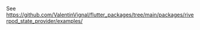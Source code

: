 See https://github.com/ValentinVignal/flutter_packages/tree/main/packages/riverpod_state_provider/examples/
